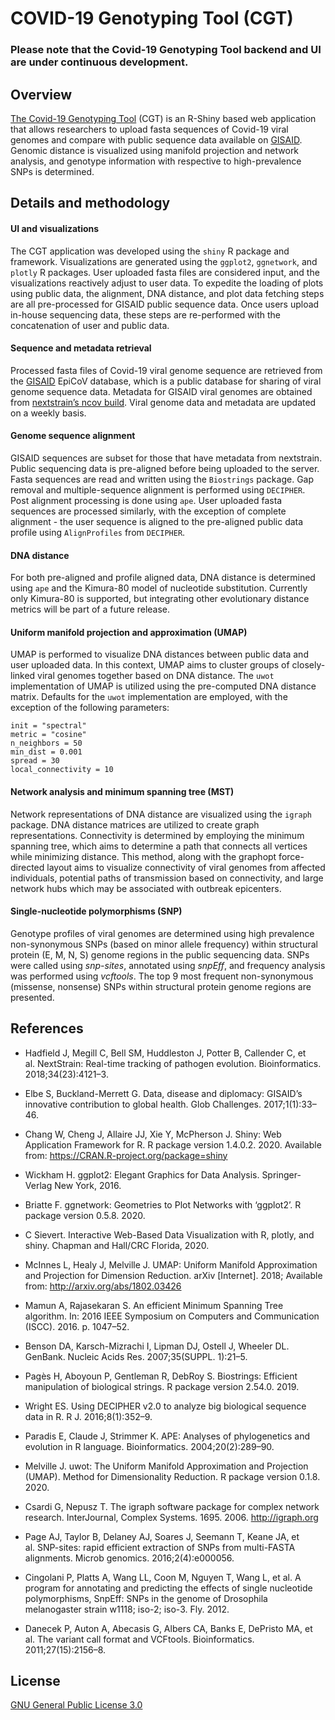 
# COVID-19 Genotyping Tool (CGT)

### Please note that the Covid-19 Genotyping Tool backend and UI are under continuous development.

## Overview

[The Covid-19 Genotyping
Tool](https://hsmaan.shinyapps.io/CovidGenotyper/) (CGT) is an R-Shiny
based web application that allows researchers to upload fasta sequences
of Covid-19 viral genomes and compare with public sequence data
available on [GISAID](https://www.gisaid.org/). Genomic distance is
visualized using manifold projection and network analysis, and genotype
information with respective to high-prevalence SNPs is determined.

## Details and methodology

#### UI and visualizations

The CGT application was developed using the `shiny` R package and
framework. Visualizations are generated using the `ggplot2`,
`ggnetwork`, and `plotly` R packages. User uploaded fasta files are
considered input, and the visualizations reactively adjust to user data.
To expedite the loading of plots using public data, the alignment, DNA
distance, and plot data fetching steps are all pre-processed for GISAID
public sequence data. Once users upload in-house sequencing data, these
steps are re-performed with the concatenation of user and public data.

#### Sequence and metadata retrieval

Processed fasta files of Covid-19 viral genome sequence are retrieved
from the [GISAID](https://www.gisaid.org/) EpiCoV database, which is a
public database for sharing of viral genome sequence data. Metadata for
GISAID viral genomes are obtained from [nextstrain’s ncov
build](https://github.com/nextstrain/ncov/blob/master/data/metadata.tsv).
Viral genome data and metadata are updated on a weekly basis.

#### Genome sequence alignment

GISAID sequences are subset for those that have metadata from
nextstrain. Public sequencing data is pre-aligned before being uploaded
to the server. Fasta sequences are read and written using the
`Biostrings` package. Gap removal and multiple-sequence alignment is
performed using `DECIPHER`. Post alignment processing is done using
`ape`. User uploaded fasta sequences are processed similarly, with the
exception of complete alignment - the user sequence is aligned to the
pre-aligned public data profile using `AlignProfiles` from `DECIPHER`.

#### DNA distance

For both pre-aligned and profile aligned data, DNA distance is
determined using `ape` and the Kimura-80 model of nucleotide
substitution. Currently only Kimura-80 is supported, but integrating
other evolutionary distance metrics will be part of a future release.

#### Uniform manifold projection and approximation (UMAP)

UMAP is performed to visualize DNA distances between public data and
user uploaded data. In this context, UMAP aims to cluster groups of
closely-linked viral genomes together based on DNA distance. The `uwot`
implementation of UMAP is utilized using the pre-computed DNA distance
matrix. Defaults for the `uwot` implementation are employed, with the
exception of the following parameters:

`init = "spectral"`<br/> `metric = "cosine"`<br/> `n_neighbors
= 50`<br/> `min_dist = 0.001`<br/> `spread = 30`<br/>
`local_connectivity = 10`<br/>

#### Network analysis and minimum spanning tree (MST)

Network representations of DNA distance are visualized using the
`igraph` package. DNA distance matrices are utilized to create graph
representations. Connectivity is determined by employing the minimum
spanning tree, which aims to determine a path that connects all vertices
while minimizing distance. This method, along with the graphopt
force-directed layout aims to visualize connectivity of viral genomes
from affected individuals, potential paths of transmission based on
connectivity, and large network hubs which may be associated with
outbreak epicenters.

#### Single-nucleotide polymorphisms (SNP)

Genotype profiles of viral genomes are determined using high prevalence
non-synonymous SNPs (based on minor allele frequency) within structural
protein (E, M, N, S) genome regions in the public sequencing data. SNPs
were called using *snp-sites*, annotated using *snpEff*, and frequency
analysis was performed using *vcftools*. The top 9 most frequent
non-synonymous (missense, nonsense) SNPs within structural protein
genome regions are presented.

## References

  - Hadfield J, Megill C, Bell SM, Huddleston J, Potter B, Callender C,
    et al. NextStrain: Real-time tracking of pathogen evolution.
    Bioinformatics. 2018;34(23):4121–3.

  - Elbe S, Buckland-Merrett G. Data, disease and diplomacy: GISAID’s
    innovative contribution to global health. Glob Challenges.
    2017;1(1):33–46.

  - Chang W, Cheng J, Allaire JJ, Xie Y, McPherson J. Shiny: Web
    Application Framework for R. R package version 1.4.0.2. 2020.
    Available from: <https://CRAN.R-project.org/package=shiny>

  - Wickham H. ggplot2: Elegant Graphics for Data Analysis.
    Springer-Verlag New York, 2016.

  - Briatte F. ggnetwork: Geometries to Plot Networks with ‘ggplot2’. R
    package version 0.5.8. 2020.

  - C Sievert. Interactive Web-Based Data Visualization with R, plotly,
    and shiny. Chapman and Hall/CRC Florida, 2020.

  - McInnes L, Healy J, Melville J. UMAP: Uniform Manifold Approximation
    and Projection for Dimension Reduction. arXiv \[Internet\]. 2018;
    Available from: <http://arxiv.org/abs/1802.03426>

  - Mamun A, Rajasekaran S. An efficient Minimum Spanning Tree
    algorithm. In: 2016 IEEE Symposium on Computers and Communication
    (ISCC). 2016. p. 1047–52.

  - Benson DA, Karsch-Mizrachi I, Lipman DJ, Ostell J, Wheeler DL.
    GenBank. Nucleic Acids Res. 2007;35(SUPPL. 1):21–5.

  - Pagès H, Aboyoun P, Gentleman R, DebRoy S. Biostrings: Efficient
    manipulation of biological strings. R package version 2.54.0. 2019.

  - Wright ES. Using DECIPHER v2.0 to analyze big biological sequence
    data in R. R J. 2016;8(1):352–9.

  - Paradis E, Claude J, Strimmer K. APE: Analyses of phylogenetics and
    evolution in R language. Bioinformatics. 2004;20(2):289–90.

  - Melville J. uwot: The Uniform Manifold Approximation and Projection
    (UMAP). Method for Dimensionality Reduction. R package version
    0.1.8. 2020.

  - Csardi G, Nepusz T. The igraph software package for complex network
    research. InterJournal, Complex Systems. 1695. 2006.
    <http://igraph.org>

  - Page AJ, Taylor B, Delaney AJ, Soares J, Seemann T, Keane JA, et
    al. SNP-sites: rapid efficient extraction of SNPs from multi-FASTA
    alignments. Microb genomics. 2016;2(4):e000056.

  - Cingolani P, Platts A, Wang LL, Coon M, Nguyen T, Wang L, et al. A
    program for annotating and predicting the effects of single
    nucleotide polymorphisms, SnpEff: SNPs in the genome of Drosophila
    melanogaster strain w1118; iso-2; iso-3. Fly. 2012.

  - Danecek P, Auton A, Abecasis G, Albers CA, Banks E, DePristo MA, et
    al. The variant call format and VCFtools. Bioinformatics.
    2011;27(15):2156–8.

## License

[GNU General Public
License 3.0](https://www.gnu.org/licenses/gpl-3.0.en.html)
